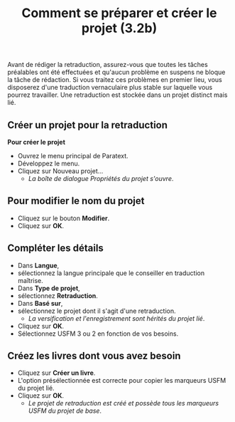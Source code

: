 ﻿---
title: Comment se préparer et créer le projet (3.2b)
---
Avant de rédiger la retraduction, assurez-vous que toutes les tâches préalables ont été effectuées et qu'aucun problème en suspens ne bloque la tâche de rédaction. Si vous traitez ces problèmes en premier lieu, vous disposerez d'une traduction vernaculaire plus stable sur laquelle vous pourrez travailler. Une retraduction est stockée dans un projet distinct mais lié.

## Créer un projet pour la retraduction

**Pour créer le projet**

-   Ouvrez le menu principal de Paratext.
-   Développez le menu.
-   Cliquez sur Nouveau projet...  
    -  *La boîte de dialogue Propriétés du projet s'ouvre*.

## Pour modifier le nom du projet

-   Cliquez sur le bouton **Modifier**.
-   Cliquez sur **OK**.

## Compléter les détails
-   Dans **Langue**,
-   sélectionnez la langue principale que le conseiller en traduction maîtrise.
-   Dans **Type de projet**,
-   sélectionnez **Retraduction**.
-   Dans **Basé sur**,
-   sélectionnez le projet dont il s'agit d'une retraduction.  
    -  *La versification et l'enregistrement sont hérités du projet lié*.
-   Cliquez sur **OK**.
-   Sélectionnez USFM 3 ou 2 en fonction de vos besoins.

## Créez les livres dont vous avez besoin
-   Cliquez sur **Créer un livre**.
-   L'option présélectionnée est correcte pour copier les marqueurs USFM du projet lié.
-   Cliquez sur **OK**.  
    -  *Le projet de retraduction est créé et possède tous les marqueurs USFM du projet de base*.

